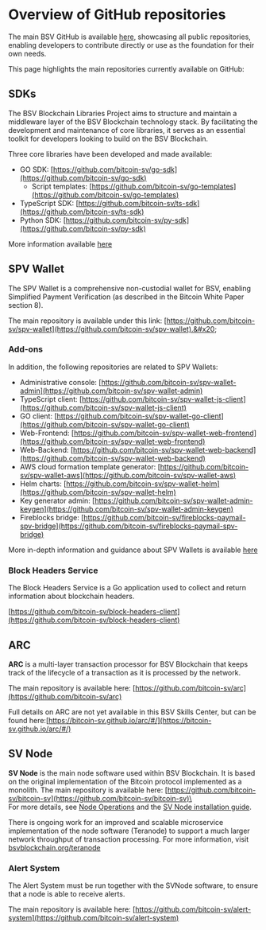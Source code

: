 # Overview of GitHub repositories

The main BSV GitHub is available [here](https://github.com/bitcoin-sv), showcasing all public repositories, enabling developers to contribute directly or use as the foundation for their own needs.

This page highlights the main repositories currently available on GitHub:

## SDKs

The BSV Blockchain Libraries Project aims to structure and maintain a middleware layer of the BSV Blockchain technology stack. By facilitating the development and maintenance of core libraries, it serves as an essential toolkit for developers looking to build on the BSV Blockchain.

Three core libraries have been developed and made available:

* GO SDK: [https://github.com/bitcoin-sv/go-sdk](https://github.com/bitcoin-sv/go-sdk)
  * Script templates: [https://github.com/bitcoin-sv/go-templates](https://github.com/bitcoin-sv/go-templates)
* TypeScript SDK: [https://github.com/bitcoin-sv/ts-sdk](https://github.com/bitcoin-sv/ts-sdk)
* Python SDK: [https://github.com/bitcoin-sv/py-sdk](https://github.com/bitcoin-sv/py-sdk)

More information available [here](../guides/sdks/)

## SPV Wallet

The SPV Wallet is a comprehensive non-custodial wallet for BSV, enabling Simplified Payment Verification (as described in the Bitcoin White Paper section 8).&#x20;

The main repository is available under this link: [https://github.com/bitcoin-sv/spv-wallet](https://github.com/bitcoin-sv/spv-wallet).&#x20;

### Add-ons

In addition, the following repositories are related to SPV Wallets:

* Administrative console: [https://github.com/bitcoin-sv/spv-wallet-admin](https://github.com/bitcoin-sv/spv-wallet-admin)
* TypeScript client: [https://github.com/bitcoin-sv/spv-wallet-js-client](https://github.com/bitcoin-sv/spv-wallet-js-client)
* GO client: [https://github.com/bitcoin-sv/spv-wallet-go-client](https://github.com/bitcoin-sv/spv-wallet-go-client)
* Web-Frontend: [https://github.com/bitcoin-sv/spv-wallet-web-frontend](https://github.com/bitcoin-sv/spv-wallet-web-frontend)
* Web-Backend: [https://github.com/bitcoin-sv/spv-wallet-web-backend](https://github.com/bitcoin-sv/spv-wallet-web-backend)
* AWS cloud formation template generator: [https://github.com/bitcoin-sv/spv-wallet-aws](https://github.com/bitcoin-sv/spv-wallet-aws)
* Helm charts: [https://github.com/bitcoin-sv/spv-wallet-helm](https://github.com/bitcoin-sv/spv-wallet-helm)
* Key generator admin: [https://github.com/bitcoin-sv/spv-wallet-admin-keygen](https://github.com/bitcoin-sv/spv-wallet-admin-keygen)
* Fireblocks bridge: [https://github.com/bitcoin-sv/fireblocks-paymail-spv-bridge](https://github.com/bitcoin-sv/fireblocks-paymail-spv-bridge)

More in-depth information and guidance about SPV Wallets is available [here](../bsv-skills-center/bsv-protocol-documentation/light-clients-and-spv-processes/)

### Block Headers Service

The Block Headers Service is a Go application used to collect and return information about blockchain headers.&#x20;

[https://github.com/bitcoin-sv/block-headers-client](https://github.com/bitcoin-sv/block-headers-client)

## ARC

**ARC** is a multi-layer transaction processor for BSV Blockchain that keeps track of the lifecycle of a transaction as it is processed by the network.

The main repository is available here: [https://github.com/bitcoin-sv/arc](https://github.com/bitcoin-sv/arc)

Full details on ARC are not yet available in this BSV Skills Center, but can be found here:[https://bitcoin-sv.github.io/arc/#/](https://bitcoin-sv.github.io/arc/#/)

## SV Node

**SV Node** is the main node software used within BSV Blockchain. It is based on the original implementation of the Bitcoin protocol implemented as a monolith. The main repository is available here: [https://github.com/bitcoin-sv/bitcoin-sv](https://github.com/bitcoin-sv/bitcoin-sv)\
\
For more details, see [Node Operations](../bsv-skills-center/bsv-protocol-documentation/node-operations/) and the [SV Node installation guide](../network-topology/nodes/sv-node/installation/).

There is ongoing work for an improved and scalable microservice implementation of the node software (Teranode) to support a much larger network throughput of transaction processing. For more information, visit [bsvblockchain.org/teranode](https://www.bsvblockchain.org/teranode)&#x20;

### Alert System

The Alert System must be run together with the SVNode software, to ensure that a node is able to receive alerts.

The main repository is available here: [https://github.com/bitcoin-sv/alert-system](https://github.com/bitcoin-sv/alert-system)
